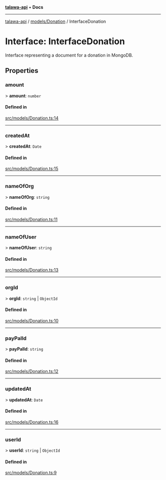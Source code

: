 [**talawa-api**](../../../README.md) • **Docs**

***

[talawa-api](../../../modules.md) / [models/Donation](../README.md) / InterfaceDonation

# Interface: InterfaceDonation

Interface representing a document for a donation in MongoDB.

## Properties

### amount

\> **amount**: `number`

#### Defined in

[src/models/Donation.ts:14](https://github.com/PalisadoesFoundation/talawa-api/blob/bba5d82264abb62b9e358a3d3fe1af18a8a8f6e4/src/models/Donation.ts#L14)

***

### createdAt

\> **createdAt**: `Date`

#### Defined in

[src/models/Donation.ts:15](https://github.com/PalisadoesFoundation/talawa-api/blob/bba5d82264abb62b9e358a3d3fe1af18a8a8f6e4/src/models/Donation.ts#L15)

***

### nameOfOrg

\> **nameOfOrg**: `string`

#### Defined in

[src/models/Donation.ts:11](https://github.com/PalisadoesFoundation/talawa-api/blob/bba5d82264abb62b9e358a3d3fe1af18a8a8f6e4/src/models/Donation.ts#L11)

***

### nameOfUser

\> **nameOfUser**: `string`

#### Defined in

[src/models/Donation.ts:13](https://github.com/PalisadoesFoundation/talawa-api/blob/bba5d82264abb62b9e358a3d3fe1af18a8a8f6e4/src/models/Donation.ts#L13)

***

### orgId

\> **orgId**: `string` \| `ObjectId`

#### Defined in

[src/models/Donation.ts:10](https://github.com/PalisadoesFoundation/talawa-api/blob/bba5d82264abb62b9e358a3d3fe1af18a8a8f6e4/src/models/Donation.ts#L10)

***

### payPalId

\> **payPalId**: `string`

#### Defined in

[src/models/Donation.ts:12](https://github.com/PalisadoesFoundation/talawa-api/blob/bba5d82264abb62b9e358a3d3fe1af18a8a8f6e4/src/models/Donation.ts#L12)

***

### updatedAt

\> **updatedAt**: `Date`

#### Defined in

[src/models/Donation.ts:16](https://github.com/PalisadoesFoundation/talawa-api/blob/bba5d82264abb62b9e358a3d3fe1af18a8a8f6e4/src/models/Donation.ts#L16)

***

### userId

\> **userId**: `string` \| `ObjectId`

#### Defined in

[src/models/Donation.ts:9](https://github.com/PalisadoesFoundation/talawa-api/blob/bba5d82264abb62b9e358a3d3fe1af18a8a8f6e4/src/models/Donation.ts#L9)
